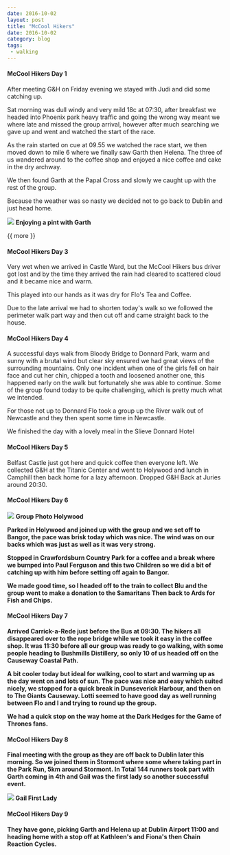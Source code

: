 ```yaml
---
date: 2016-10-02
layout: post
title: "McCool Hikers"
date: 2016-10-02
category: blog
tags:
 - walking 
---
```


<!--start excerpt-->

#### McCool Hikers Day 1 ####

After meeting G&H on Friday evening we stayed with Judi and did some catching up.

Sat morning was dull windy and very mild 18c at 07:30, after breakfast we headed into Phoenix park heavy traffic and going the wrong way meant we where late and missed the group arrival, however after much searching we gave up and went and watched the start of the race.

As the rain started on cue at 09.55 we watched the race start, we then moved down to mile 6 where we finally saw Garth then Helena.	The three of us wandered around to the coffee shop and enjoyed a nice coffee and cake in the dry archway.

We then found Garth at the Papal Cross and slowly we caught up with the rest of the group.

Because the weather was so nasty we decided not to go back to Dublin and just head home.

![](/images/2016/2016-10-02-mccool-hikers-garth.jpg)
**Enjoying a pint with Garth**

{{ more }}

#### McCool Hikers Day 3 ####

Very wet when we arrived in Castle Ward, but the McCool Hikers bus driver got lost and by the time they arrived the rain had cleared to scattered cloud and it became nice and warm.

This played into our hands as it was dry for Flo's Tea and Coffee.

Due to the late arrival we had to shorten today's walk so we followed the perimeter walk part way and then cut off and came straight back to the house.

#### McCool Hikers Day 4 ####

A successful days walk from Bloody Bridge to Donnard Park, warm and sunny with a brutal wind but clear sky ensured we had great views of the surrounding mountains. Only one incident when one of the girls fell on hair face and cut her chin, chipped a tooth and loosened another one, this happened early on the walk but fortunately she was able to continue. Some of the group found today to be quite challenging, which is pretty much what we intended.

For those not up to Donnard Flo took a group up the River walk out of Newcastle and they then spent some time in Newcastle.

We finished the day with a lovely meal in the Slieve Donnard Hotel

#### McCool Hikers Day 5 ####

Belfast Castle just got here and quick coffee then everyone left. We collected G&H at the Titanic Center and went to Holywood and lunch in Camphill then back home for a lazy afternoon. Dropped G&H Back at Juries around 20:30.

#### McCool Hikers Day 6 ####

![](/images/2016/2016-10-02-mccool-hikers-bangor.jpg)
**<strong>Group Photo Holywood**

Parked in Holywood and joined up with the group and we set off to Bangor, the pace was brisk today which was nice. The wind was on our backs which was just as well as it was very strong.

Stopped in Crawfordsburn Country Park for a coffee and a break where we bumped into Paul Ferguson and this two Children so we did a bit of catching up with him before setting off again to Bangor.

We made good time, so I headed off to the train to collect Blu and the group went to make a donation to the Samaritans Then back to Ards for Fish and Chips.

#### McCool Hikers Day 7 ####

Arrived Carrick-a-Rede just before the Bus at 09:30. The hikers all disappeared over to the rope bridge while we took it easy in the coffee shop. It was 11:30 before all our group was ready to go walking, with some people heading to Bushmills Distillery, so only 10 of us headed off on the Causeway Coastal Path.

A bit cooler today but ideal for walking, cool to start and warming up as the day went on and lots of sun. The pace was nice and easy which suited nicely, we stopped for a quick break in Dunseverick Harbour, and then on to The Giants Causeway. Lotti seemed to have good day as well running between Flo and I and trying to round up the group.

We had a quick stop on the way home at the Dark Hedges for the Game of Thrones fans.

#### McCool Hikers Day 8 ####

Final meeting with the group as they are off back to Dublin later this morning. So we joined them in Stormont where some where taking part in the Park Run, 5km around Stormont. In Total 144 runners took part with Garth coming in 4th and Gail was the first lady so another successful event.

![](/images/2016/2016-10-02-mccool-hikers-gail.jpg)
**Gail First Lady**

#### McCool Hikers Day 9 ####

They have gone, picking Garth and Helena up at Dublin Airport 11:00 and heading home with a stop off at Kathleen's and Fiona's then Chain Reaction Cycles.
